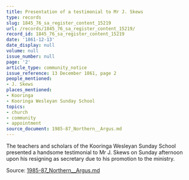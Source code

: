 ```yaml
---
title: Presentation of a testimonial to Mr J. Skews
type: records
slug: 1845_76_sa_register_content_15219
url: /records/1845_76_sa_register_content_15219/
record_id: 1845_76_sa_register_content_15219
date: '1861-12-13'
date_display: null
volume: null
issue_number: null
page: '2'
article_type: community_notice
issue_reference: 13 December 1861, page 2
people_mentioned:
- J. Skews
places_mentioned:
- Kooringa
- Kooringa Wesleyan Sunday School
topics:
- church
- community
- appointment
source_document: 1985-87_Northern__Argus.md
---
```


The teachers and scholars of the Kooringa Wesleyan Sunday School presented a handsome testimonial to Mr J. Skews on Sunday afternoon upon his resigning as secretary due to his promotion to the ministry.

Source: [1985-87_Northern__Argus.md](/downloads/markdown/1985-87_Northern__Argus.md)
